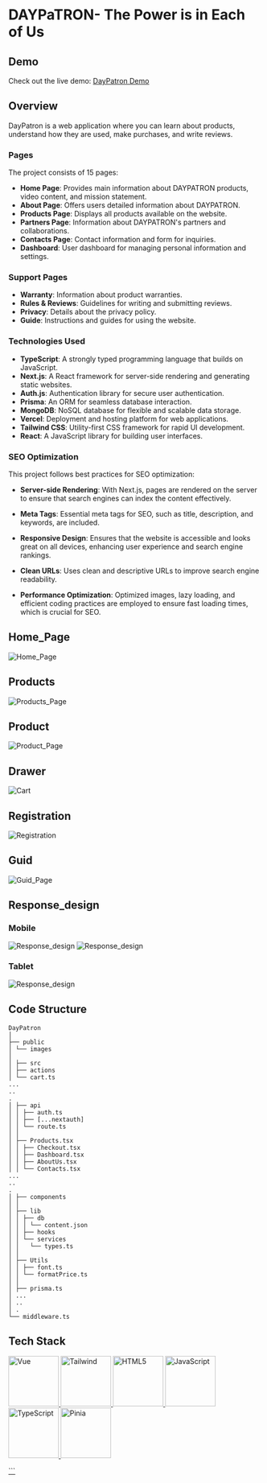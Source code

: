 # DAYPaTRON- The Power is in Each of Us

## Demo

Check out the live demo: [DayPatron Demo](https://day-patron-next.vercel.app/)

## Overview

DayPatron is a web application where you can learn about products, understand how they are used, make purchases, and write reviews.

### Pages

The project consists of 15 pages:

- **Home Page**: Provides main information about DAYPATRON products, video content, and mission statement.
- **About Page**: Offers users detailed information about DAYPATRON.
- **Products Page**: Displays all products available on the website.
- **Partners Page**: Information about DAYPATRON's partners and collaborations.
- **Contacts Page**: Contact information and form for inquiries.
- **Dashboard**: User dashboard for managing personal information and settings.

### Support Pages

- **Warranty**: Information about product warranties.
- **Rules & Reviews**: Guidelines for writing and submitting reviews.
- **Privacy**: Details about the privacy policy.
- **Guide**: Instructions and guides for using the website.

### Technologies Used

- **TypeScript**: A strongly typed programming language that builds on JavaScript.
- **Next.js**: A React framework for server-side rendering and generating static websites.
- **Auth.js**: Authentication library for secure user authentication.
- **Prisma**: An ORM for seamless database interaction.
- **MongoDB**: NoSQL database for flexible and scalable data storage.
- **Vercel**: Deployment and hosting platform for web applications.
- **Tailwind CSS**: Utility-first CSS framework for rapid UI development.
- **React**: A JavaScript library for building user interfaces.

### SEO Optimization

This project follows best practices for SEO optimization:

- **Server-side Rendering**: With Next.js, pages are rendered on the server to ensure that search engines can index the content effectively.

- **Meta Tags**: Essential meta tags for SEO, such as title, description, and keywords, are included.
- **Responsive Design**: Ensures that the website is accessible and looks great on all devices, enhancing user experience and search engine rankings.
- **Clean URLs**: Uses clean and descriptive URLs to improve search engine readability.
- **Performance Optimization**: Optimized images, lazy loading, and efficient coding practices are employed to ensure fast loading times, which is crucial for SEO.

## Home_Page

![Home_Page](/public/images/readme-img/Home.png)

## Products

![Products_Page](/public/images/readme-img/Products.png)

## Product

![Product_Page](/public/images/readme-img/Product.png)

## Drawer

![Cart](/public/images/readme-img/Cart.png)

## Registration

![Registration](/public/images/readme-img/Registr.png)

## Guid

![Guid_Page](/public/images/readme-img/Cart.png)

## Response_design

### Mobile

![Response_design](/public/images/readme-img/Mobile-1.png)
![Response_design](/public/images/readme-img/Mobile-2.png)

### Tablet

![Response_design](/public/images/readme-img/Tablet.png)

## Code Structure

```
DayPatron
│
├── public
│ └── images
│
│ ├── src
│ ├── actions
│ └── cart.ts
...
..
.
│ ├── api
│ │ ├── auth.ts
│ │ ├── [...nextauth]
│ │ └── route.ts
│ │
│ ├── Products.tsx
│ │ ├── Checkout.tsx
│ │ ├── Dashboard.tsx
│ │ ├── AboutUs.tsx
│ │ └── Contacts.tsx
...
..
.
│ ├── components
│ │
│ ├── lib
│ │ ├── db
│ │ │ └── content.json
│ │ ├── hooks
│ │ └── services
│ │   └── types.ts
│ │
│ ├── Utils
│ │ ├── font.ts
│ │ └── formatPrice.ts
│ │
│ ├── prisma.ts
│ ...
│ ..
│ .
└── middleware.ts

```

## Tech Stack

<p align="left">
  <a href="https://nextjs.org/" target="_blank" rel="noreferrer">
    <img src="https://techicons.dev/icons/nextjs" alt="Vue" width="100" height="100"/>
  </a>
  <a href="https://tailwindcss.com/" target="_blank" rel="noreferrer">
    <img src="https://i.gyazo.com/967cdb89a3774e1f3e3ca6cf6baee755.png" alt="Tailwind" width="100" height="100"/>
  </a>
  <a href="https://www.w3.org/html/" target="_blank" rel="noreferrer">
    <img src="https://raw.githubusercontent.com/devicons/devicon/master/icons/html5/html5-original-wordmark.svg" alt="HTML5" width="100" height="100"/>
  </a>
  <a href="https://developer.mozilla.org/en-US/docs/Web/JavaScript" target="_blank" rel="noreferrer">
    <img src="https://raw.githubusercontent.com/devicons/devicon/master/icons/javascript/javascript-original.svg" alt="JavaScript" width="100" height="100" />
  </a>
  <a href="https://www.typescriptlang.org/" target="_blank" rel="noreferrer">
    <img src="https://upload.wikimedia.org/wikipedia/commons/4/4c/Typescript_logo_2020.svg" alt="TypeScript" width="100" height="100" />
    <a href="https://pinia.vuejs.org/" target="_blank" rel="noreferrer">
    <img src="https://pinia.vuejs.org/logo.svg" alt="Pinia" width="100" height="100" />
</p>
```
